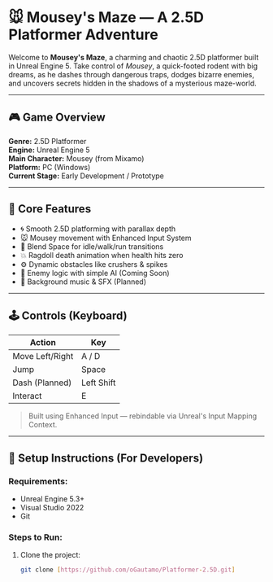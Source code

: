 # 🐭 Mousey's Maze — A 2.5D Platformer Adventure

Welcome to **Mousey's Maze**, a charming and chaotic 2.5D platformer built in Unreal Engine 5. Take control of *Mousey*, a quick-footed rodent with big dreams, as he dashes through dangerous traps, dodges bizarre enemies, and uncovers secrets hidden in the shadows of a mysterious maze-world.

---

## 🎮 Game Overview

**Genre:** 2.5D Platformer  
**Engine:** Unreal Engine 5  
**Main Character:** Mousey (from Mixamo)  
**Platform:** PC (Windows)  
**Current Stage:** Early Development / Prototype

---

## 🧩 Core Features

- 🌀 Smooth 2.5D platforming with parallax depth
- 🐭 Mousey movement with Enhanced Input System
- 🧠 Blend Space for idle/walk/run transitions
- 💥 Ragdoll death animation when health hits zero
- ⚙️ Dynamic obstacles like crushers & spikes
- 🐍 Enemy logic with simple AI (Coming Soon)
- 🎵 Background music & SFX (Planned)

---

## 🕹️ Controls (Keyboard)

| Action          | Key           |
|-----------------|---------------|
| Move Left/Right | A / D         |
| Jump            | Space         |
| Dash (Planned)  | Left Shift    |
| Interact        | E             |

> Built using Enhanced Input — rebindable via Unreal's Input Mapping Context.

---

## 🚀 Setup Instructions (For Developers)

### Requirements:
- Unreal Engine 5.3+
- Visual Studio 2022
- Git

### Steps to Run:
1. Clone the project:
   ```bash
   git clone [https://github.com/oGautamo/Platformer-2.5D.git]
